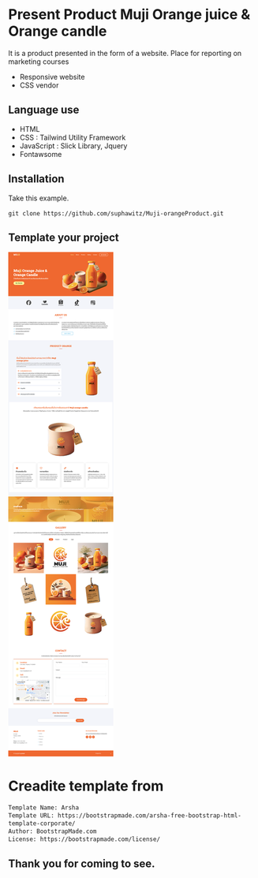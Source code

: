 
# Present Product Muji Orange juice & Orange candle

It is a product presented in the form of a website. Place for reporting on marketing courses

 - Responsive website 
 - CSS vendor

## Language use

 - HTML
 - CSS : Tailwind Utility Framework 
 - JavaScript : Slick Library, Jquery
 - Fontawsome
 
## Installation

Take this example.
```git
git clone https://github.com/suphawitz/Muji-orangeProduct.git
```

## Template your project
![enter image description here](assets/img/page-finnish.png)

# Creadite template from
    Template Name: Arsha
    Template URL: https://bootstrapmade.com/arsha-free-bootstrap-html-template-corporate/
    Author: BootstrapMade.com
    License: https://bootstrapmade.com/license/

## Thank you for coming to see.


